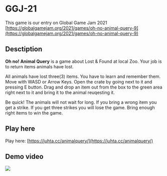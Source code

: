 # GGJ-21

This game is our entry on Global Game Jam 2021  
[https://globalgamejam.org/2021/games/oh-no-animal-query-9](https://globalgamejam.org/2021/games/oh-no-animal-query-9)

## Desctiption

**Oh no! Animal Query** is a game about Lost & Found at local Zoo. Your job is to return items animals have lost.

All animals have lost three(3) items. You have to learn and remember them. Move with WASD or Arrow Keys. Open the crate by going next to it and pressing E button. Drag and drop an item out from the box to the green area right next to it and bring it to the animal reuqesting it.

Be quick! The animals will not wait for long. If you bring a wrong item you get a strike. If you get three strikes you will lose the game. Bring enough right items to win the game.

## Play here

Play here: [https://juhta.cc/animalquery/](https://juhta.cc/animalquery/)

## Demo video

[![](http://img.youtube.com/vi/vzDz-L5AeBY/0.jpg)](http://www.youtube.com/watch?v=vzDz-L5AeBY "")
